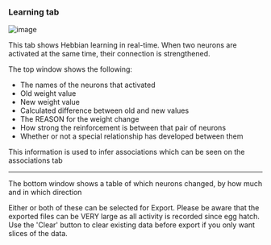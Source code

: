 ### Learning tab

![image](https://github.com/user-attachments/assets/d04eaa2d-7893-4605-ac1f-2909141d47fb)


This tab shows Hebbian learning in real-time. When two neurons are activated at the same time, their connection is strengthened. 

The top window shows the following:

* The names of the neurons that activated
* Old weight value
* New weight value
* Calculated difference between old and new values
* The REASON for the weight change
* How strong the reinforcement is between that pair of neurons
* Whether or not a special relationship has developed between them

This information is used to infer associations which can be seen on the associations tab

-----

The bottom window shows a table of which neurons changed, by how much and in which direction

Either or both of these can be selected for Export.
Please be aware that the exported files can be VERY large as all activity is recorded since egg hatch.
Use the 'Clear' button to clear existing data before export if you only want slices of the data.
